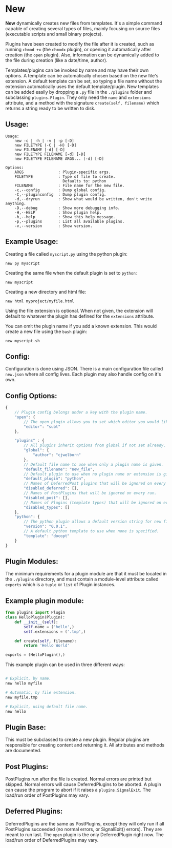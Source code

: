 New
===

**New** dynamically creates new files from templates.
It's a simple command capable of creating several types of files, mainly
focusing on source files (executable scripts and small binary projects).

Plugins have been created to modify the file after it is created,
such as running `chmod +x` (the `chmodx` plugin), or opening it automatically
after creation (the `open` plugin). Also, information can be dynamically added
to the file during creation (like a date/time, author).

Templates/plugins can be invoked by name and may have their own options.
A template can be automatically chosen based on the new file's extension.
A default template can be set, so typing a file name without the extension
automatically uses the default template/plugin. New templates can be added
easily by dropping a `.py` file in the `./plugins` folder and subclassing
`plugins.Plugin`. They only need the `name` and `extensions` attribute, and
a method with the signature `create(self, filename)` which returns a string
ready to be written to disk.

Usage:
------

```
Usage:
    new -c | -h | -v | -p [-D]
    new FILETYPE (-C | -H) [-D]
    new FILENAME [-d] [-D]
    new FILETYPE FILENAME [-d] [-D]
    new FILETYPE FILENAME ARGS... [-d] [-D]

Options:
    ARGS               : Plugin-specific args.
    FILETYPE           : Type of file to create.
                         Defaults to: python
    FILENAME           : File name for the new file.
    -c,--config        : Dump global config.
    -C,--pluginconfig  : Dump plugin config.
    -d,--dryrun        : Show what would be written, don't write anything.
    -D,--debug         : Show more debugging info.
    -H,--HELP          : Show plugin help.
    -h,--help          : Show this help message.
    -p,--plugins       : List all available plugins.
    -v,--version       : Show version.
 ```

Example Usage:
--------------

Creating a file called `myscript.py` using the python plugin:
```
new py myscript
```

Creating the same file when the default plugin is set to `python`:
```
new myscript
```

Creating a new directory and html file:
```
new html myproject/myfile.html
```

Using the file extension is optional. When not given, the extension will
default to whatever the plugin has defined for the `extensions` attribute.

You can omit the plugin name if you add a known extension.
This would create a new file using the `bash` plugin:
```
new myscript.sh
```


Config:
-------

Configuration is done using JSON. There is a main configuration file called
`new.json` where all config lives. Each plugin may also handle config
on it's own.

Config Options:
---------------

```javascript
{
    // Plugin config belongs under a key with the plugin name.
    "open": {
        // The open plugin allows you to set which editor you would like to use.
        "editor": "subl"
    },

    "plugins" : {
        // All plugins inherit options from global if not set already.
        "global": {
            "author": "cjwelborn"
        },
        // Default file name to use when only a plugin name is given.
        "default_filename": "new_file",
        // Default plugin to use when no plugin name or extension is given.
        "default_plugin": "python",
        // Names of DeferredPost plugins that will be ignored on every run.
        "disabled_deferred": [],
        // Names of PostPlugins that will be ignored on every run.
        "disabled_post": [],
        // Names of Plugins (template types) that will be ignored on every run.
        "disabled_types": []
    },
    "python": {
        // The python plugin allows a default version string for new files.
        "version": "0.0.1",
        // A default python template to use when none is specified.
        "template": "docopt"
    }
}
```

Plugin Modules:
---------------

The minimum requirements for a plugin module are that it must be located in
the `./plugins` directory, and must contain a module-level attribute called
`exports` which is a `tuple` or `list` of Plugin instances.

Example plugin module:
----------------------

```python
from plugins import Plugin
class HelloPlugin(Plugin):
    def __init__(self):
        self.name = ('hello',)
        self.extensions = ('.tmp',)

    def create(self, filename):
        return 'Hello World'

exports = (HelloPlugin(),)
```

This example plugin can be used in three different ways:
```bash

# Explicit, by name.
new hello myfile

# Automatic, by file extension.
new myfile.tmp

# Explicit, using default file name.
new hello
```

Plugin Base:
------------

This must be subclassed to create a new plugin. Regular plugins are responsible
for creating content and returning it. All attributes and methods are
documented.


Post Plugins:
-------------

PostPlugins run after the file is created. Normal errors are printed but
skipped. Normal errors will cause DeferredPlugins to be aborted.
A plugin can cause the program to abort if it raises a `plugins.SignalExit`.
The load/run order of PostPlugins may vary.

Deferred Plugins:
-----------------

DeferredPlugins are the same as PostPlugins, except they will only run if
all PostPlugins succeeded (no normal errors, or SignalExit() errors). They are
meant to run last. The `open` plugin is the only DeferredPlugin right now.
The load/run order of DeferredPlugins may vary.

